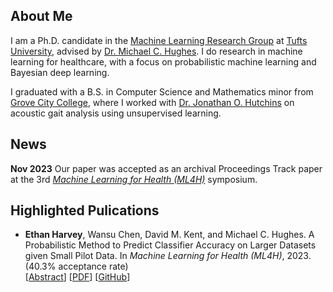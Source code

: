 ## About Me

I am a Ph.D. candidate in the [Machine Learning Research Group](https://github.com/tufts-ml/) at [Tufts University](https://www.tufts.edu/), advised by [Dr. Michael C. Hughes](https://www.michaelchughes.com/). I do research in machine learning for healthcare, with a focus on probabilistic machine learning and Bayesian deep learning.

I graduated with a B.S. in Computer Science and Mathematics minor from [Grove City College](https://www.gcc.edu/), where I worked with [Dr. Jonathan O. Hutchins](https://www.gcc.edu/Home/Academics/Faculty-Directory/Faculty-Detail/jonathan-o-hutchins) on acoustic gait analysis using unsupervised learning.

## News

**Nov 2023** Our paper was accepted as an archival Proceedings Track paper at the 3rd [*Machine Learning for Health (ML4H)*](https://ml4h.cc/2023/) symposium.

## Highlighted Pulications

* **Ethan Harvey**, Wansu Chen, David M. Kent, and Michael C. Hughes. A Probabilistic Method to Predict Classifier Accuracy on Larger Datasets given Small Pilot Data. In *Machine Learning for Health (ML4H)*, 2023. (40.3% acceptance rate)\
  [<a href="https://proceedings.mlr.press/v225/harvey23a.html" target="_blank">Abstract</a>] [<a href="https://proceedings.mlr.press/v225/harvey23a/harvey23a.pdf" target="_blank">PDF</a>] [<a href="https://github.com/tufts-ml/extrapolating-classifier-accuracy-to-larger-datasets" target="_blank">GitHub</a>]
